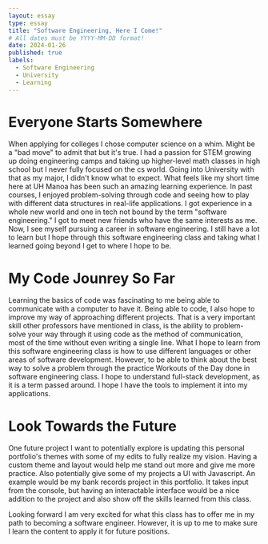 ```yaml
---
layout: essay
type: essay
title: "Software Engineering, Here I Come!"
# All dates must be YYYY-MM-DD format!
date: 2024-01-26
published: true
labels:
  - Software Engineering
  - University
  - Learning
---
```


# Everyone Starts Somewhere
When applying for colleges I chose computer science on a whim. Might be a "bad move" to admit that but it's true. I had a passion for STEM growing up doing engineering camps and taking up higher-level math classes in high school but I never fully focused on the cs world. Going into University with that as my major, I didn't know what to expect. What feels like my short time here at UH Manoa has been such an amazing learning experience. In past courses, I enjoyed problem-solving through code and seeing how to play with different data structures in real-life applications. I got experience in a whole new world and one in tech not bound by the term "software engineering." I got to meet new friends who have the same interests as me. Now, I see myself pursuing a career in software engineering. I still have a lot to learn but I hope through this software engineering class and taking what I learned going beyond I get to where I hope to be.

# My Code Jounrey So Far
Learning the basics of code was fascinating to me being able to communicate with a computer to have it. Being able to code, I also hope to improve my way of approaching different projects. That is a very important skill other professors have mentioned in class, is the ability to problem-solve your way through it using code as the method of communication, most of the time without even writing a single line. What I hope to learn from this software engineering class is how to use different languages or other areas of software development. However, to be able to think about the best way to solve a problem through the practice Workouts of the Day done in software engineering class. I hope to understand full-stack development, as it is a term passed around. I hope I have the tools to implement it into my applications.

# Look Towards the Future
One future project I want to potentially explore is updating this personal portfolio's themes with some of my edits to fully realize my vision. Having a custom theme and layout would help me stand out more and give me more practice. Also potentially give some of my projects a UI with Javascript. An example would be my bank records project in this portfolio. It takes input from the console, but having an interactable interface would be a nice addition to the project and also show off the skills learned from this class.

Looking forward I am very excited for what this class has to offer me in my path to becoming a software engineer. However, it is up to me to make sure I learn the content to apply it for future positions.
